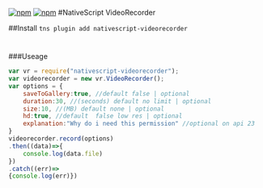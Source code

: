 [![npm](https://img.shields.io/npm/v/nativescript-videorecorder.svg)](https://www.npmjs.com/package/nativescript-videorecorder)
[![npm](https://img.shields.io/npm/dt/nativescript-videorecorder.svg?label=npm%20downloads)](https://www.npmjs.com/package/nativescript-videorecorder)
#NativeScript VideoRecorder

##Install
`tns plugin add nativescript-videorecorder`

#

###Useage

```js
var vr = require("nativescript-videorecorder");
var videorecorder = new vr.VideoRecorder();
var options = {
    saveToGallery:true, //default false | optional
    duration:30, //(seconds) default no limit | optional
    size:10, //(MB) default none | optional
    hd:true, //default  false low res | optional
    explanation:"Why do i need this permission" //optional on api 23
}
videorecorder.record(options)
.then((data)=>{
    console.log(data.file)
})
.catch((err)=>
{console.log(err)})
```
